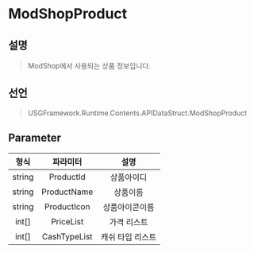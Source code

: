 # ModShopProduct

## 설명
> ModShop에서 사용되는 상품 정보입니다.

## 선언
> USGFramework.Runtime.Contents.APIDataStruct.ModShopProduct
## Parameter
| **형식** |    **파라미터**    |  **설명**   |
|:------:|:--------------:|:---------:|
| string |   ProductId    |   상품아이디   |
| string |  ProductName   |   상품이름    |
| string |  ProductIcon   |  상품아이콘이름  |
| int[]  |   PriceList    |  가격 리스트   |
| int[]  |  CashTypeList  | 캐쉬 타입 리스트 |
